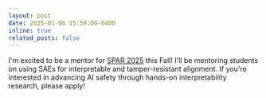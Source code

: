 ```yaml
---
layout: post
date: 2025-01-06 15:59:00-0400
inline: true
related_posts: false
---
```


I'm excited to be a mentor for [SPAR 2025](https://sparai.org/) this Fall! I'll be mentoring students on using SAEs for interpretable and tamper-resistant alignment. If you're interested in advancing AI safety through hands-on interpretability research, please apply!